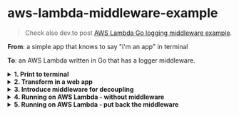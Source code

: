 # aws-lambda-middleware-example

> Check also dev.to post [AWS Lambda Go logging middleware example](https://dev.to/claudiunicolaa/learning-golang-middlewares-23g3).

**From**: a simple app that knows to say "i'm an app" in terminal

**To**: an AWS Lambda written in Go that has a logger middleware.

<details>
  <summary><b>1. Print to terminal</b></summary>
  We have a small app that print "i'm a app" to terminal.

```go
package main

import "fmt"

func handler() {
	fmt.Println("i'm a cli app")
}

func main() {
	fmt.Println("app started")
	handler()
}

//=================================
// > go run main.go
// started
// i'm a app
//=================================
```
</details>

<details>
  <summary><b>2. Transform in a web app</b></summary>
  The app is running and does the job, now we want to transform it into a web app.
In web apps we usually log the requests, so a new func is introduced.

```go
package main

import (
	"fmt"
	"log"
	"net/http"
)

// the extra set of instructions
// things to be done before running the business logic
func logging(r *http.Request) {
	log.Printf("remote_addr: %s", r.RemoteAddr)
}

// the business logic
// we could imagine here is defined the codebase core capability
func handler(w http.ResponseWriter, r *http.Request) {
	logging(r)
	fmt.Fprintf(w, "i'm a web app")
}

func main() {
	http.HandleFunc("/", handler)

	if err := http.ListenAndServe(":8080", nil); err != nil {
		log.Fatal(err)
	}
}

// start the web server
//=================================
// > go run main.go
// 2021/02/24 15:16:14 remote_addr: 127.0.0.1:47834
//=================================

// call it 
//=================================
// > curl http://localhost:8080
// i'm an web app%
//=================================
```
</details>

<details>
  <summary><b>3. Introduce middleware for decoupling</b></summary>
  We know that the web ap does its job, but we want more than that: decoupled code.
This will translate in transforming the `logging` func in a middleware.

```go
package main

import (
	"fmt"
	"log"
	"net/http"
)

// the extra set of instructions
// things to be done before running the business logic
func logging(next http.HandlerFunc) http.HandlerFunc {
	return func(w http.ResponseWriter, r *http.Request) {
		log.Printf("remote_addr: %s", r.RemoteAddr)
		next.ServeHTTP(w, r)
	}
}

// the business logic
// we could imagine here is defined the codebase core capability
func handler(w http.ResponseWriter, r *http.Request) {
	fmt.Fprintf(w, "i'm a web app")
}

func main() {
	http.HandleFunc("/", logging(handler))

	if err := http.ListenAndServe(":8080", nil); err != nil {
		log.Fatal(err)
	}
}

// start the web server
//=================================
// > go run main.go
// 2021/02/24 15:16:15 remote_addr: 127.0.0.1:47835
//=================================
// call it 
//=================================
// > curl http://localhost:8080
// i'm an web app%
//=================================
```

Same output, transforming `logging` func in a middleware works like a charm.

 
</details>

<details>
  <summary><b>4. Running on AWS Lambda - without middleware</b></summary>
  Now is time for production. It is a small and straightforward web app, so we take the decision to hosted via AWS Lambda.

First we will setup the stage for running on AWS Lambda the business logic.

```go
package main

import (
	"context"
	"github.com/aws/aws-lambda-go/events"
	"github.com/aws/aws-lambda-go/lambda"
)

// the business logic
// we could imagine here is defined the codebase core capability
func handle(ctx context.Context, request events.APIGatewayProxyRequest) (events.APIGatewayProxyResponse, error) {
	return events.APIGatewayProxyResponse{
		Body:       "i'm an app",
		StatusCode: 200,
		Headers: map[string] string {
			"Content-Type":   "application/json",
		},
	}, nil
}

func main() {
	lambda.Start(handle)
}
```
For deploying and testing follow the AWS official [docs](https://docs.aws.amazon.com/lambda/latest/dg/lambda-golang.html).
</details>

<details>
  <summary><b>5. Running on AWS Lambda - put back the middleware</b></summary>
  Put back the `logging` func adapted for AWS Lambda:

  ```go
package main

import (
	"context"
	"github.com/aws/aws-lambda-go/events"
	"github.com/aws/aws-lambda-go/lambda"
	"log"
)

type handlerFunc func(context.Context, events.APIGatewayProxyRequest) (events.APIGatewayProxyResponse, error)

// the extra set of instructions
// things to be done before running the business logic
func logging(f handlerFunc) handlerFunc {
	return func(ctx context.Context, r events.APIGatewayProxyRequest) (events.APIGatewayProxyResponse, error) {
		response, err := f(ctx, r)
		log.Printf("remote_addr: %s", r.RequestContext.Identity.SourceIP)
		return response, err
	}
}

// the business logic
// we could imagine here is defined the codebase core capability
func handle(ctx context.Context, request events.APIGatewayProxyRequest) (events.APIGatewayProxyResponse, error) {
	return events.APIGatewayProxyResponse{
		Body:       "i'm an app",
		StatusCode: 200,
		Headers: map[string] string {
			"Content-Type":   "application/json",
		},
	}, nil
}

func main() {
	lambda.Start(logging(handle) )
}
```

</details>
